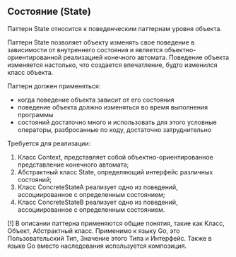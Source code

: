 
## Состояние (State)

Паттерн State относится к поведенческим паттернам уровня объекта.

Паттерн State позволяет объекту изменять свое поведение в зависимости от внутреннего состояния и является объектно-ориентированной реализацией конечного автомата. Поведение объекта изменяется настолько, что создается впечатление, будто изменился класс объекта.

Паттерн должен применяться:

- когда поведение объекта зависит от его состояния
- поведение объекта должно изменяться во время выполнения программы
- состояний достаточно много и использовать для этого условные операторы, разбросанные по коду, достаточно затруднительно

Требуется для реализации:

1. Класс Context, представляет собой объектно-ориентированное представление конечного автомата;
2. Абстрактный класс State, определяющий интерфейс различных состояний;
3. Класс ConcreteStateA реализует одно из поведений, ассоциированное с определенным состоянием;
4. Класс ConcreteStateB реализует одно из поведений, ассоциированное с определенным состоянием.

[!] В описании паттерна применяются общие понятия, такие как Класс, Объект, Абстрактный класс. Применимо к языку Go, это Пользовательский Тип, Значение этого Типа и Интерфейс. Также в языке Go вместо наследования используется композиция.